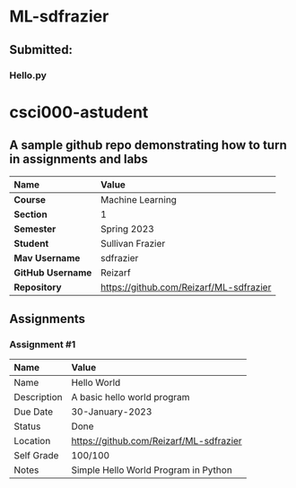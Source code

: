 # ML-sdfrazier

## Submitted:
### Hello.py

# csci000-astudent

## A sample github repo demonstrating how to turn in assignments and labs

| Name | Value |
|:---|:---|
| **Course** | Machine Learning |
| **Section** | 1 |
| **Semester** | Spring 2023 |
| **Student** | Sullivan Frazier |
| **Mav Username**            | sdfrazier |
| **GitHub Username**         | Reizarf |
| **Repository**          | https://github.com/Reizarf/ML-sdfrazier |

## Assignments

### Assignment #1

| Name | Value |
| :--- | :--- |
| Name | Hello World |
| Description | A basic hello world program |
| Due Date | 30-January-2023 |
| Status | Done |
| Location | https://github.com/Reizarf/ML-sdfrazier |
| Self Grade | 100/100 |
| Notes | Simple Hello World Program in Python |

